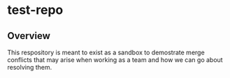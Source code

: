 # test-repo

## Overview
This respository is meant to exist as a sandbox to demostrate merge conflicts that may arise when working as a team and how we can go about resolving them. 
